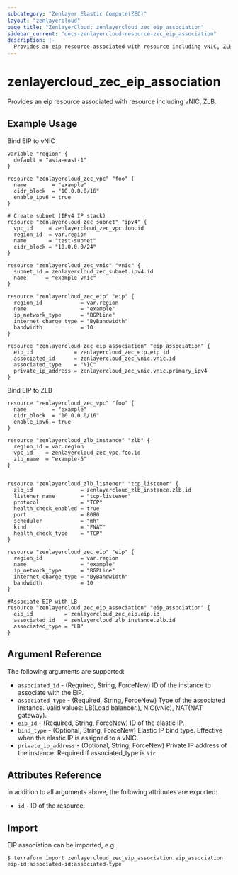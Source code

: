 ```yaml
---
subcategory: "Zenlayer Elastic Compute(ZEC)"
layout: "zenlayercloud"
page_title: "ZenlayerCloud: zenlayercloud_zec_eip_association"
sidebar_current: "docs-zenlayercloud-resource-zec_eip_association"
description: |-
  Provides an eip resource associated with resource including vNIC, ZLB.
---
```


# zenlayercloud_zec_eip_association

Provides an eip resource associated with resource including vNIC, ZLB.

## Example Usage

Bind EIP to vNIC

```hcl
variable "region" {
  default = "asia-east-1"
}

resource "zenlayercloud_zec_vpc" "foo" {
  name        = "example"
  cidr_block  = "10.0.0.0/16"
  enable_ipv6 = true
}

# Create subnet (IPv4 IP stack)
resource "zenlayercloud_zec_subnet" "ipv4" {
  vpc_id     = zenlayercloud_zec_vpc.foo.id
  region_id  = var.region
  name       = "test-subnet"
  cidr_block = "10.0.0.0/24"
}

resource "zenlayercloud_zec_vnic" "vnic" {
  subnet_id = zenlayercloud_zec_subnet.ipv4.id
  name      = "example-vnic"
}

resource "zenlayercloud_zec_eip" "eip" {
  region_id            = var.region
  name                 = "example"
  ip_network_type      = "BGPLine"
  internet_charge_type = "ByBandwidth"
  bandwidth            = 10
}

resource "zenlayercloud_zec_eip_association" "eip_association" {
  eip_id             = zenlayercloud_zec_eip.eip.id
  associated_id      = zenlayercloud_zec_vnic.vnic.id
  associated_type    = "NIC"
  private_ip_address = zenlayercloud_zec_vnic.vnic.primary_ipv4
}
```

Bind EIP to ZLB

```hcl
resource "zenlayercloud_zec_vpc" "foo" {
  name        = "example"
  cidr_block  = "10.0.0.0/16"
  enable_ipv6 = true
}

resource "zenlayercloud_zlb_instance" "zlb" {
  region_id = var.region
  vpc_id    = zenlayercloud_zec_vpc.foo.id
  zlb_name  = "example-5"
}


resource "zenlayercloud_zlb_listener" "tcp_listener" {
  zlb_id               = zenlayercloud_zlb_instance.zlb.id
  listener_name        = "tcp-listener"
  protocol             = "TCP"
  health_check_enabled = true
  port                 = 8080
  scheduler            = "mh"
  kind                 = "FNAT"
  health_check_type    = "TCP"
}

resource "zenlayercloud_zec_eip" "eip" {
  region_id            = var.region
  name                 = "example"
  ip_network_type      = "BGPLine"
  internet_charge_type = "ByBandwidth"
  bandwidth            = 10
}

#Associate EIP with LB
resource "zenlayercloud_zec_eip_association" "eip_association" {
  eip_id          = zenlayercloud_zec_eip.eip.id
  associated_id   = zenlayercloud_zlb_instance.zlb.id
  associated_type = "LB"
}
```

## Argument Reference

The following arguments are supported:

* `associated_id` - (Required, String, ForceNew) ID of the instance to associate with the EIP.
* `associated_type` - (Required, String, ForceNew) Type of the associated instance. Valid values: LB(Load balancer.), NIC(vNic), NAT(NAT gateway).
* `eip_id` - (Required, String, ForceNew) ID of the elastic IP.
* `bind_type` - (Optional, String, ForceNew) Elastic IP bind type. Effective when the elastic IP is assigned to a vNIC.
* `private_ip_address` - (Optional, String, ForceNew) Private IP address of the instance. Required if associated_type is `Nic`.

## Attributes Reference

In addition to all arguments above, the following attributes are exported:

* `id` - ID of the resource.



## Import

EIP association can be imported, e.g.

```
$ terraform import zenlayercloud_zec_eip_association.eip_association eip-id:associated-id:associated-type
```

